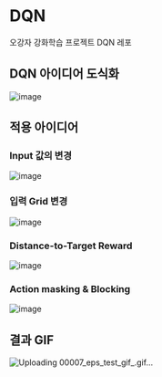 # DQN
오강자 강화학습 프로젝트 DQN 레포
## DQN 아이디어 도식화
![image](https://user-images.githubusercontent.com/96896665/172499772-71e0ab2e-df49-42e1-9096-c1f13d9f6d55.png)

## 적용 아이디어

### Input 값의 변경
![image](https://user-images.githubusercontent.com/96896665/172500012-c34f7d3a-43e8-4fd1-84c9-4c61dae28d9b.png)

### 입력 Grid 변경
![image](https://user-images.githubusercontent.com/96896665/172500041-132591f6-6a83-40af-b091-2df688a1f92f.png)

### Distance-to-Target Reward
![image](https://user-images.githubusercontent.com/96896665/172500139-9d50bcb5-0e26-4fc8-8029-e7763f197a73.png)

### Action masking & Blocking
![image](https://user-images.githubusercontent.com/96896665/172500258-a5c05c51-3200-49b9-9f2e-e806a3e33170.png)

## 결과 GIF

![Uploading 00007_eps_test_gif_.gif…]()
